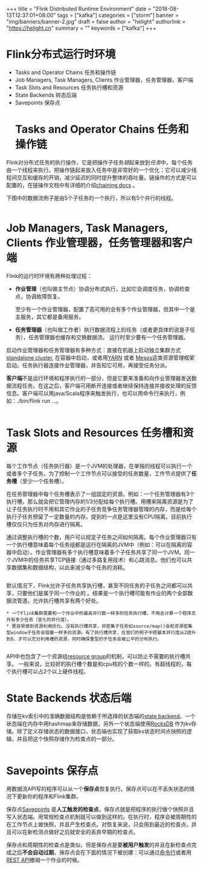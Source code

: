 +++
title = "Flink Distributed Runtime Environment"
date = "2018-08-13T12:37:01+08:00"
tags = ["kafka"]
categories = ["storm"]
banner = "img/banners/banner-2.jpg"
draft = false
author = "helight"
authorlink = "https://helight.cn"
summary = ""
keywords = ["kafka"]
+++

<h1>Flink分布式运行时环境</h1>

<ul>
<li>Tasks and Operator Chains 任务和操作链</li>
<li>Job Managers, Task Managers, Clients 作业管理器，任务管理器，客户端</li>
<li>Task Slots and Resources 任务执行槽和资源</li>
<li>State Backends 转态后端</li>
<li>Savepoints 保存点

<h1>Tasks and Operator Chains 任务和操作链</h1></li>
</ul>

Flink对分布式任务的执行操作，它是把操作子任务<em>链</em>起来放到<em>任务</em>中。每个任务由一个线程来执行。把操作链起来放入任务中是非常好的一个优化：它可以减少线程间交互和缓存的开销，减少延迟的同时提升整体的吞吐量。链操作的方式是可以配置的，在链操作文档中有详细的介绍<a href="https://ci.apache.org/projects/flink/flink-docs-release-1.7/dev/stream/operators/#task-chaining-and-resource-groups">chaining docs</a> 。

下图中的数据流例子是由5个子任务的一个执行，所以有5个并行的线程。

<a href="/zb_users/upload/2018/08/1-1.png"><img src="/zb_users/upload/2018/08/1-1.png" alt="" /></a>

<h1>Job Managers, Task Managers, Clients 作业管理器，任务管理器和客户端</h1>

Flink的运行时环境有两种处理过程：

<ul>
<li><strong>作业管理</strong>（也叫做主节点）协调分布式执行，比如它会调度任务，协调检查点，协调故障恢复。

至少有一个作业管理器，配置了高可用的会有多个作业管理器，但其中一个是主服务，其它都是备用服务。</li>
<li><strong>任务管理器</strong>（也叫做工作者）执行数据流程上的任务（或者更具体的说是子任务），任务管理器也缓存和交换数据流。
运行时至少要有一个任务管理器。</li>
</ul>

启动作业管理器和任务管理器有多种方式：直接在机器上启动独立集群方式<a href="https://ci.apache.org/projects/flink/flink-docs-release-1.7/ops/deployment/cluster_setup.html">standalone cluster</a>, 在容器中启动，或者用<a href="https://ci.apache.org/projects/flink/flink-docs-release-1.7/ops/deployment/yarn_setup.html">YARN</a> 或者 <a href="https://ci.apache.org/projects/flink/flink-docs-release-1.7/ops/deployment/mesos.html">Mesos</a>这类资源管理框架启动。任务执行器连接作业管理器，并告知它可用，再接受任务分派。

<strong>客户端</strong>不是运行环境和程序执行的一部分，但是它要来准备和向作业管理器发送数据流程任务。在这之后，客户端可用断开连接或者继续保持连接并接收处理的反馈信息。客户端可以用java/Scala程序来触发执行，也可以用命令行来执行，例如：./bin/flink run …。

<a href="/zb_users/upload/2018/08/2-1.png"><img src="/zb_users/upload/2018/08/2-1.png" alt="" /></a>

<h1>Task Slots and Resources 任务槽和资源</h1>

每个工作节点（任务执行器）是一个JVM的处理器，在单独的线程可以执行一个或者多个子任务。为了控制一个工作节点可以接受的任务数量，工作节点提供了<strong>任务槽</strong>（至少一个任务槽）。

在任务管理器中每个任务槽表示了一组固定的资源。例如：一个任务管理器有3个执行槽，那么就会把它管理内存的1/3分配给每个执行槽。用槽来隔离资源是为了让子任务执行时不用和其它作业的子任务竞争任务管理器管理的内存，而是给每个执行子任务预留了一定数量的内存。提到的一点是这里没有CPU隔离。目前执行槽仅仅只为任务对内存进行隔离。

通过调整执行槽的个数，用户可以规定子任务之间如何隔离。每个作业管理器只有一个执行槽意味着每个任务组都是运行在隔离的JVM中（例如：可以在隔离的容器中启动）。作业管理器有多个执行槽意味着多个子任务共享了同一个JVM。同一个JVM中的任务共享TCP链接（通过多路复用技术）和心跳消息。他们也可以共享数据集和数据结构，以此来减少每个任务的消耗。

<a href="/zb_users/upload/2018/08/3-1.png"><img src="/zb_users/upload/2018/08/3-1.png" alt="" /></a>

默认情况下，Flink允许子任务共享执行槽，甚至不同任务的子任务之间都可以共享，只要他们是属于同一个作业的 。结果是一个执行槽可能有作业的两个全部数据流管道。允许执行槽共享有两个好处。

<pre><code>* 一个Flink集群需要和一个作业中的最高并行数一样多的任务执行槽。不用去计算一个程序总共有多少任务（变化的并行度）。
* 更容易做到资源利用优化。没有执行槽共享，非密集子任务如source/map()会和资源密集型window子任务会阻塞一样多的资源。有了执行槽共享，在我们的例子中把基本并行度从2提升到6，才可以充分利用槽的资源，同时确保重型的子任务会被公平的分布执行。
</code></pre>

<a href="/zb_users/upload/2018/08/4-1.png"><img src="/zb_users/upload/2018/08/4-1.png" alt="" /></a>

API中也包含了一个资源组<a href="https://ci.apache.org/projects/flink/flink-docs-release-1.7/dev/stream/operators/#task-chaining-and-resource-groups">resource group</a>的机制，可以防止不需要的执行槽共享。
一般来说，比较好的执行槽个数是和cpu核的个数一样的。有超线程的，每个执行槽可以占2个以上硬件线程。

<h1>State Backends 状态后端</h1>

存储在kv索引中的准确数据结构是依赖于所选择的状态端的<a href="https://ci.apache.org/projects/flink/flink-docs-release-1.7/ops/state/state_backends.html">state backend</a>。一个状态端在内存中用hashmap来存储数据，另外一个状态端使用<a href="https://ci.apache.org/projects/flink/flink-docs-release-1.7/monitoring/rest_api.html#cancel-job-with-savepoint">RocksDB</a> 作为kv存储。除了定义存储状态的数据接口，状态端也实现了获取kv状态时间点快照的逻辑，并且把这个快照存储作为检查点的一部分。

<a href="/zb_users/upload/2018/08/5-1.png"><img src="/zb_users/upload/2018/08/5-1.png" alt="" /></a>

<h1>Savepoints 保存点</h1>

用数据流API写的程序可以从一个<strong>保存点</strong>恢复执行。保存点可以在不丢失状态的情况下更新你的程序和Flink集群。

保存点<a href="https://ci.apache.org/projects/flink/flink-docs-release-1.7/ops/state/savepoints.html">Savepoints</a> 是<strong>人工触发的检查点</strong>，保存点就是把程序的执行做个快照并且写入状态端。用常规检查点机制就可以做到这样的。在执行时，程序会被周期性的在工作节点上做快照，并且产生检查点。对恢复来说，只会用到最近的检查点，并且可以在新检测点做好之后就安全的丢弃早期的检查点。

保存点和周期性的检查点是类似，但是保存点是要<strong>被用户触发</strong>的并且在新检查点完成之后<strong>不会自动过期</strong>。保存点会在下面的情况下被创建：可以通过<a href="https://ci.apache.org/projects/flink/flink-docs-release-1.7/ops/cli.html#savepoints">命令行</a>或者用 <a href="https://ci.apache.org/projects/flink/flink-docs-release-1.7/monitoring/rest_api.html#cancel-job-with-savepoint">REST API</a>撤销一个作业的时候。